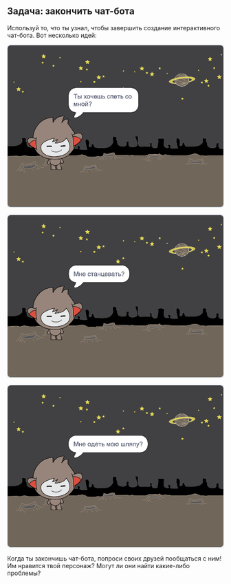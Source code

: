 ## Задача: закончить чат-бота

Используй то, что ты узнал, чтобы завершить создание интерактивного чат-бота. Вот несколько идей:

![Идеи Чат-бота](images/chatbot-ideas1.png)

![Идеи Чат-бота](images/chatbot-ideas2.png)

![Идеи Чат-бота](images/chatbot-ideas3.png)

Когда ты закончишь чат-бота, попроси своих друзей пообщаться с ним! Им нравится твой персонаж? Могут ли они найти какие-либо проблемы?